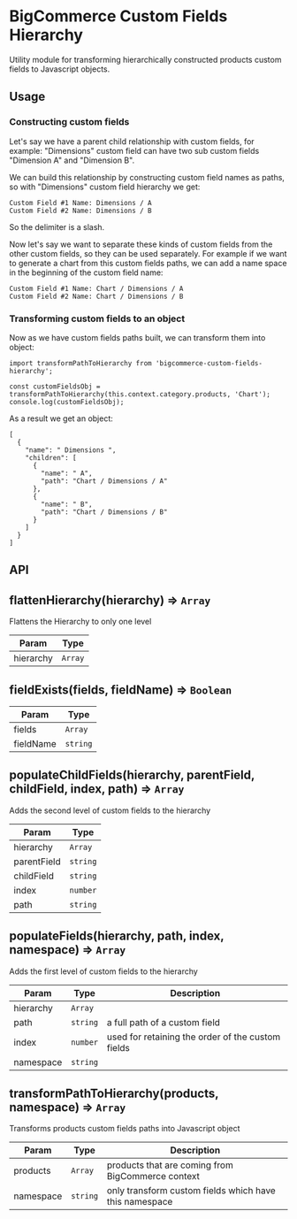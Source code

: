# BigCommerce Custom Fields Hierarchy

Utility module for transforming hierarchically constructed products custom fields to Javascript objects.

## Usage

### Constructing custom fields
Let's say we have a parent child relationship with custom fields, for example: "Dimensions" custom field can have two sub custom fields "Dimension A" and "Dimension B".

We can build this relationship by constructing custom field names as paths, so with "Dimensions" custom field hierarchy we get:
```
Custom Field #1 Name: Dimensions / A
Custom Field #2 Name: Dimensions / B
```

So the delimiter is a slash.

Now let's say we want to separate these kinds of custom fields from the other custom fields, so they can be used separately. For example if we want to generate a chart from this custom fields paths, we can add a name space in the beginning of the custom field name:

```
Custom Field #1 Name: Chart / Dimensions / A
Custom Field #2 Name: Chart / Dimensions / B
```

### Transforming custom fields to an object

Now as we have custom fields paths built, we can transform them into object:

```
import transformPathToHierarchy from 'bigcommerce-custom-fields-hierarchy';

const customFieldsObj = transformPathToHierarchy(this.context.category.products, 'Chart');
console.log(customFieldsObj);
```

As a result we get an object:

```
[
  {
    "name": " Dimensions ",
    "children": [
      {
        "name": " A",
        "path": "Chart / Dimensions / A"
      },
      {
        "name": " B",
        "path": "Chart / Dimensions / B"
      }
    ]
  }
]
```
## API

<a name="flattenHierarchy"></a>

## flattenHierarchy(hierarchy) ⇒ <code>Array</code>
Flattens the Hierarchy to only one level

| Param | Type |
| --- | --- |
| hierarchy | <code>Array</code> | 

<a name="fieldExists"></a>

## fieldExists(fields, fieldName) ⇒ <code>Boolean</code>

| Param | Type |
| --- | --- |
| fields | <code>Array</code> | 
| fieldName | <code>string</code> | 

<a name="populateChildFields"></a>

## populateChildFields(hierarchy, parentField, childField, index, path) ⇒ <code>Array</code>
Adds the second level of custom fields to the hierarchy

| Param | Type |
| --- | --- |
| hierarchy | <code>Array</code> | 
| parentField | <code>string</code> | 
| childField | <code>string</code> | 
| index | <code>number</code> | 
| path | <code>string</code> | 

<a name="populateFields"></a>

## populateFields(hierarchy, path, index, namespace) ⇒ <code>Array</code>
Adds the first level of custom fields to the hierarchy

| Param | Type | Description |
| --- | --- | --- |
| hierarchy | <code>Array</code> |  |
| path | <code>string</code> | a full path of a custom field |
| index | <code>number</code> | used for retaining the order of the custom fields |
| namespace | <code>string</code> |  |

<a name="transformPathToHierarchy"></a>

## transformPathToHierarchy(products, namespace) ⇒ <code>Array</code>
Transforms products custom fields paths into Javascript object

| Param | Type | Description |
| --- | --- | --- |
| products | <code>Array</code> | products that are coming from BigCommerce context |
| namespace | <code>string</code> | only transform custom fields which have this namespace |


